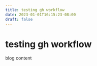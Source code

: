```yaml
---
title: testing gh workflow 
date: 2023-01-01T16:15:23-08:00
draft: false
---
```


# testing gh workflow

blog content


